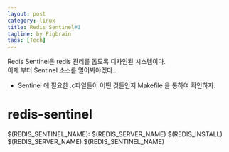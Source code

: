 ```yaml
---
layout: post
category: linux
title: Redis Sentinel#1
tagline: by Pigbrain
tags: [Tech]
---
```

Redis Sentinel은 redis 관리를 돕도록 디자인된 시스템이다. <br>
이제 부터 Sentinel 소스를 열어봐야겠다..

<!--more-->

* Sentinel 에 필요한 .c파일들이 어떤 것들인지 Makefile 을 통하여 확인하자.

# redis-sentinel
$(REDIS_SENTINEL_NAME): $(REDIS_SERVER_NAME)
	$(REDIS_INSTALL) $(REDIS_SERVER_NAME) $(REDIS_SENTINEL_NAME)

